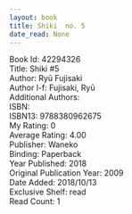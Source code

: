 ```yaml
---
layout: book
title: Shiki  no. 5
date_read: None
---
```


Book Id: 42294326<br />
Title: Shiki #5<br />
Author: Ryū Fujisaki<br />
Author l-f: Fujisaki, Ryū<br />
Additional Authors: <br />
ISBN: <br />
ISBN13: 9788380962675<br />
My Rating: 0<br />
Average Rating: 4.00<br />
Publisher: Waneko<br />
Binding: Paperback<br />
Year Published: 2018<br />
Original Publication Year: 2009<br />
Date Added: 2018/10/13<br />
Exclusive Shelf: read<br />
Read Count: 1<br />

